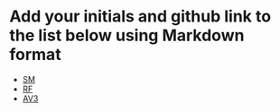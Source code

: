 # Add your initials and github link to the list below using Markdown format

- [SM](http://github.com/smccrindle)
- [RF](http://github.com/ifotn)
- [AV3](http://github.com/avcoder)
